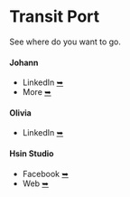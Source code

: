 # Transit Port
See where do you want to go.

#### Johann
  * LinkedIn [➥](https://www.linkedin.com/in/paint1024)
  * More [➥](https://paint1024.github.io)

#### Olivia
  * LinkedIn [➥](https://www.linkedin.com/in/dance0508)

#### Hsin Studio
  * Facebook [➥](https://www.facebook.com/hsindance)
  * Web [➥](https://hsinstudio.carrd.co)
